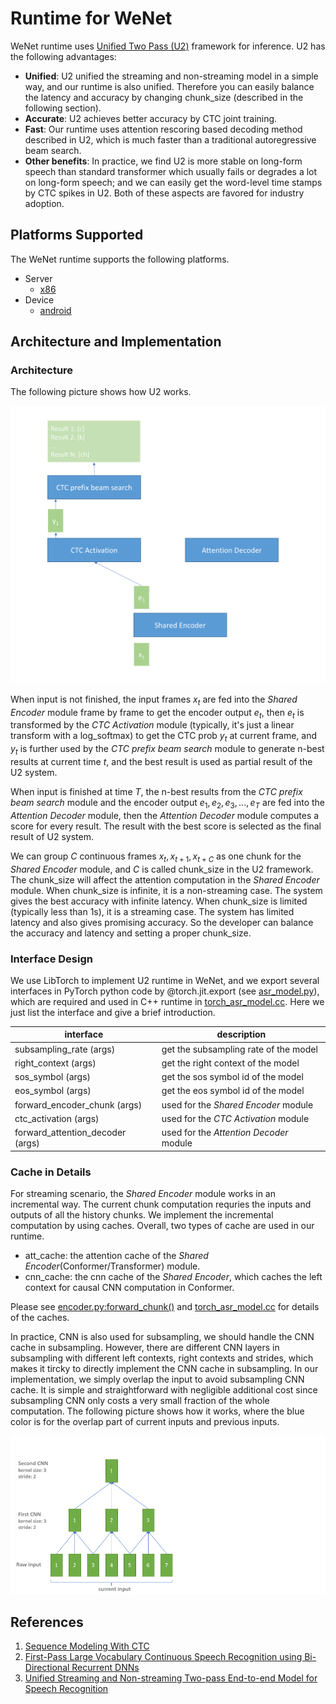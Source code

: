 # Runtime for WeNet

WeNet runtime uses [Unified Two Pass (U2)](https://arxiv.org/pdf/2102.01547.pdf) framework for inference. U2 has the following advantages:
* **Unified**: U2 unified the streaming and non-streaming model in a simple way, and our runtime is also unified. Therefore you can easily balance the latency and accuracy by changing chunk_size (described in the following section).
* **Accurate**: U2 achieves better accuracy by CTC joint training.
* **Fast**: Our runtime uses attention rescoring based decoding method described in U2, which is much faster than a traditional autoregressive beam search.
* **Other benefits**: In practice, we find U2 is more stable on long-form speech than standard transformer which usually fails or degrades a lot on long-form speech; and we can easily get the word-level time stamps by CTC spikes in U2. Both of these aspects are favored for industry adoption.

## Platforms Supported

The WeNet runtime supports the following platforms.

* Server
  * [x86](https://github.com/wenet-e2e/wenet/tree/main/runtime/server/x86)
* Device
  * [android](https://github.com/wenet-e2e/wenet/tree/main/runtime/device/android/wenet)

## Architecture and Implementation

### Architecture

The following picture shows how U2 works.

![U2](images/u2.gif)

When input is not finished, the input frames $x_t$ are fed into the *Shared Encoder* module frame by frame to get the encoder output $e_t$, then $e_t$ is transformed by the *CTC Activation* module (typically, it's just a linear transform with a log_softmax) to get the CTC prob $y_t$ at current frame, and $y_t$ is further used by the *CTC prefix beam search* module to generate n-best results at current time $t$, and the best result is used as partial result of the U2 system.

When input is finished at time $T$, the n-best results from the *CTC prefix beam search* module and the encoder output $e_1, e_2, e_3, ..., e_T$ are fed into the *Attention Decoder* module, then the *Attention Decoder* module computes a score for every result. The result with the best score is selected as the final result of U2 system.

We can group $C$ continuous frames $x_t, x_{t+1}, x_{t+C}$ as one chunk for the *Shared Encoder* module, and $C$ is called chunk_size in the U2 framework. The chunk_size will affect the attention computation in the *Shared Encoder* module. When chunk_size is infinite, it is a non-streaming case. The system gives the best accuracy with infinite latency. When chunk_size is limited (typically less than 1s), it is a streaming case. The system has limited latency and also gives promising accuracy. So the developer can balance the accuracy and latency and setting a proper chunk_size.

### Interface Design

We use LibTorch to implement U2 runtime in WeNet, and we export several interfaces in PyTorch python code
by @torch.jit.export (see [asr_model.py](https://github.com/wenet-e2e/wenet/tree/main/wenet/transformer/asr_model.py)),
which are required and used in C++ runtime in [torch_asr_model.cc](https://github.com/wenet-e2e/wenet/tree/main/runtime/server/x86/decoder/torch_asr_model.cc).
Here we just list the interface and give a brief introduction.

| interface                        | description                             |
|----------------------------------|-----------------------------------------|
| subsampling_rate (args)          | get the subsampling rate of the model   |
| right_context (args)             | get the right context of the model      |
| sos_symbol (args)                | get the sos symbol id of the model      |
| eos_symbol (args)                | get the eos symbol id of the model      |
| forward_encoder_chunk (args)     | used for the *Shared Encoder* module    |
| ctc_activation (args)            | used for the *CTC Activation* module    |
| forward_attention_decoder (args) | used for the *Attention Decoder* module |

### Cache in Details

For streaming scenario, the *Shared Encoder* module works in an incremental way. The current chunk computation requries the inputs and outputs of all the history chunks. We implement the incremental computation by using caches. Overall, two types of cache are used in our runtime.

* att_cache: the attention cache of the *Shared Encoder*(Conformer/Transformer) module.
* cnn_cache: the cnn cache of the *Shared Encoder*, which caches the left context for causal CNN computation in Conformer.

Please see [encoder.py:forward_chunk()](https://github.com/wenet-e2e/wenet/tree/main/wenet/transformer/encoder.py) and [torch_asr_model.cc](https://github.com/wenet-e2e/wenet/tree/main/runtime/server/x86/decoder/torch_asr_model.cc) for details of the caches.

In practice, CNN is also used for subsampling, we should handle the CNN cache in subsampling.
However, there are different CNN layers in subsampling with different left contexts, right contexts and strides, which makes it tircky to directly implement the CNN cache in subsampling.
In our implementation, we simply overlap the input to avoid subsampling CNN cache.
It is simple and straightforward with negligible additional cost since subsampling CNN only costs a very small fraction of the whole computation.
The following picture shows how it works, where the blue color is for the overlap part of current inputs and previous inputs.

![Overlap input for Subsampling CNN](images/subsampling_overalp.gif)

## References
1. [Sequence Modeling With CTC](https://distill.pub/2017/ctc/)
2. [First-Pass Large Vocabulary Continuous Speech Recognition using Bi-Directional Recurrent DNNs](https://arxiv.org/pdf/1408.2873.pdf)
3. [Unified Streaming and Non-streaming Two-pass End-to-end Model for Speech Recognition](https://arxiv.org/pdf/2012.05481.pdf)
